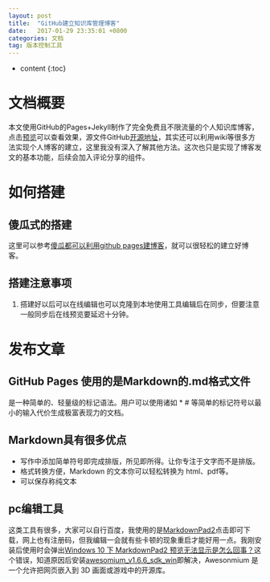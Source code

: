 ```yaml
---
layout: post
title:  "GitHub建立知识库管理博客"
date:   2017-01-29 23:35:01 +0800
categories: 文档
tag: 版本控制工具
---
```


* content
{:toc}



文档概要
================
本文使用GitHub的Pages+Jekyll制作了完全免费且不限流量的个人知识库博客，点击[预览](https://litiansky.github.io/skyblog/)可以查看效果，源文件GitHub[开源地址](https://github.com/litiansky/skyblog/)，其实还可以利用wiki等很多方法实现个人博客的建立，这里我没有深入了解其他方法。这次也只是实现了博客发文的基本功能，后续会加入评论分享的组件。

如何搭建
====================================

傻瓜式的搭建
----------
这里可以参考[傻瓜都可以利用github pages建博客](http://cyzus.github.io/2015/06/21/github-build-blog/)，就可以很轻松的建立好博客。

搭建注意事项
------
1. 搭建好以后可以在线编辑也可以克隆到本地使用工具编辑后在同步，但要注意一般同步后在线预览要延迟十分钟。


发布文章
============
GitHub Pages 使用的是Markdown的.md格式文件 
-----

是一种简单的、轻量级的标记语法。用户可以使用诸如 * # 等简单的标记符号以最小的输入代价生成极富表现力的文档。

Markdown具有很多优点
-----

- 写作中添加简单符号即完成排版，所见即所得。让你专注于文字而不是排版。
- 格式转换方便，Markdown 的文本你可以轻松转换为 html、pdf等。
- 可以保存称纯文本

pc编辑工具
-----
这类工具有很多，大家可以自行百度，我使用的是[MarkdownPad2](http://markdownpad.com/download.html)点击即可下载，网上也有注册码，但我编辑一会就有些卡顿的现象重启才能好用一点。我刚安装后使用时会弹出[Windows 10 下 MarkdownPad2 预览无法显示是怎么回事？](https://www.zhihu.com/question/34393386)这个错误，知道原因后安装[awesomium_v1.6.6_sdk_win](http://markdownpad.com/download/awesomium_v1.6.6_sdk_win.exe)即解决，Awesonmium 是一个允许把网页嵌入到 3D 画面或游戏中的开源库。

